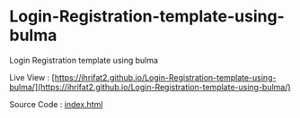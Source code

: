 # Login-Registration-template-using-bulma

Login Registration template using bulma

Live View : [https://ihrifat2.github.io/Login-Registration-template-using-bulma/](https://ihrifat2.github.io/Login-Registration-template-using-bulma/)

Source Code : [index.html](https://raw.githubusercontent.com/ihrifat2/Login-Registration-template-using-bulma/master/index.html)